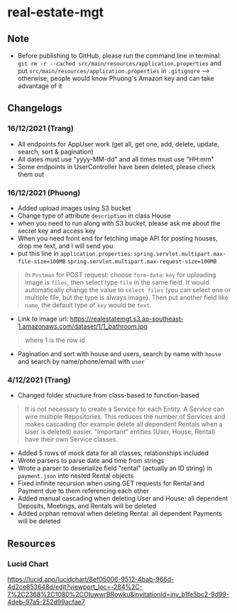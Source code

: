 # real-estate-mgt

## Note
- Before publishing to GitHub, please run the command line in terminal: `git rm -r --cached src/main/resources/application.properties` and put `src/main/resources/application.properties` in `.gitignore` --> otherwise, people would know Phuong's Amazon key and can take advantage of it

## Changelogs
### 16/12/2021 (Trang)
- All endpoints for AppUser work (get all, get one, add, delete, update, search, sort & pagination)
- All dates must use "yyyy-MM-dd" and all times must use "HH:mm"
- Some endpoints in UserController have been deleted, please check them out

### 16/12/2021 (Phuong)
- Added upload images using S3 bucket
- Change type of attribute `description` in class House
- when you need to run along with S3 bucket, please ask me about the secret key and access key
- When you need front end for fetching image API for posting houses, drop me text, and I will send you 
- put this line in `application.properties`:
`spring.servlet.multipart.max-file-size=100MB`
`spring.servlet.multipart.max-request-size=100MB`
> In `Postman` for POST request: choose `form-data`:
`key` for uploading image is `files`, then select type `file` in the same field. It would automatically change the value to `select files` (you can select one or multiple file, but the type is always image). Then put another field like `name`, the default type of `key` would be `text`.
- Link to image url: https://realestatemgt.s3.ap-southeast-1.amazonaws.com/dataset/1/1_bathroom.jpg
> where 1 is the row id
- Pagination and sort with house and users, search by name with `house` and search by name/phone/email with `user`

### 4/12/2021 (Trang)
- Changed folder structure from class-based to function-based
> It is not necessary to create a Service for each Entity. A Service can wire multiple Repositories. This reduces the number of Services and makes cascading (for example delete all dependent Rentals when a User is deleted) easier. "Important" entities (User, House, Rental) have their own Service classes.
- Added 5 rows of mock data for all classes, relationships included
- Wrote parsers to parse date and time from strings
- Wrote a parser to deserialize field "rental" (actually an ID string) in `payment.json` into nested Rental objects
- Fixed infinite recursion when using GET requests for Rental and Payment due to them referencing each other
- Added manual cascading when deleting User and House: all dependent Deposits, Meetings, and Rentals will be deleted
- Added orphan removal when deleting Rental: all dependent Payments will be deleted

## Resources
### Lucid Chart
https://lucid.app/lucidchart/8ef05006-9512-4bab-966d-4d2ce853648d/edit?viewport_loc=-284%2C-7%2C2368%2C1080%2COIuwwrBRowku&invitationId=inv_b1fe5bc2-9d99-4deb-97a5-252d99acfae7
